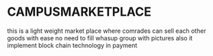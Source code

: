 # CAMPUSMARKETPLACE
this is a light weight market place where comrades can sell each other goods with ease no need to fill whasup group with pictures also it implement block chain technology in payment 
